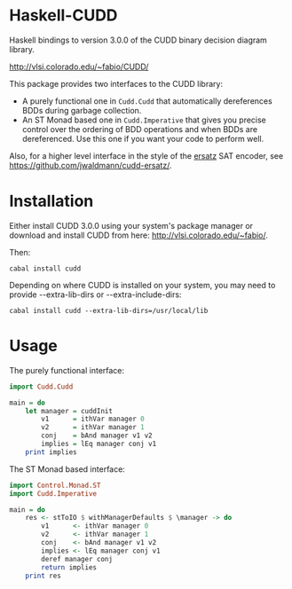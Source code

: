 # Haskell-CUDD

Haskell bindings to version 3.0.0 of the CUDD binary decision diagram library.

http://vlsi.colorado.edu/~fabio/CUDD/

This package provides two interfaces to the CUDD library:
* A purely functional one in `Cudd.Cudd` that automatically dereferences BDDs during garbage collection.
* An ST Monad based one in `Cudd.Imperative` that gives you precise control over the ordering of BDD operations and when BDDs are dereferenced. Use this one if you want your code to perform well.

Also, for a higher level interface in the style of the [ersatz](https://hackage.haskell.org/package/ersatz) SAT encoder, see https://github.com/jwaldmann/cudd-ersatz/.

# Installation

Either install CUDD 3.0.0 using your system's package manager or download and install CUDD from here: http://vlsi.colorado.edu/~fabio/.

Then:

`cabal install cudd`

Depending on where CUDD is installed on your system, you may need to provide --extra-lib-dirs or --extra-include-dirs:

`cabal install cudd --extra-lib-dirs=/usr/local/lib`

# Usage

The purely functional interface:

```haskell
import Cudd.Cudd

main = do
    let manager = cuddInit
        v1      = ithVar manager 0
        v2      = ithVar manager 1
        conj    = bAnd manager v1 v2
        implies = lEq manager conj v1
    print implies
```

The ST Monad based interface:

```haskell
import Control.Monad.ST
import Cudd.Imperative

main = do
    res <- stToIO $ withManagerDefaults $ \manager -> do
        v1      <- ithVar manager 0
        v2      <- ithVar manager 1
        conj    <- bAnd manager v1 v2
        implies <- lEq manager conj v1
        deref manager conj
        return implies
    print res
```
